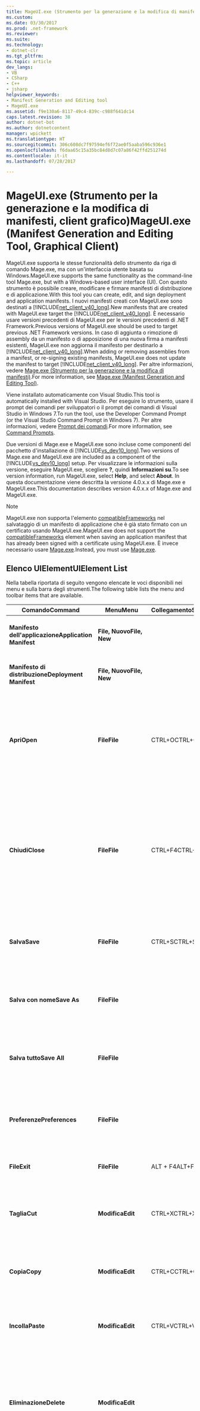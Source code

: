 ```yaml
---
title: MageUI.exe (Strumento per la generazione e la modifica di manifesti, client grafico)
ms.custom: 
ms.date: 03/30/2017
ms.prod: .net-framework
ms.reviewer: 
ms.suite: 
ms.technology:
- dotnet-clr
ms.tgt_pltfrm: 
ms.topic: article
dev_langs:
- VB
- CSharp
- C++
- jsharp
helpviewer_keywords:
- Manifest Generation and Editing tool
- MageUI.exe
ms.assetid: f9e130a6-8117-49c4-839c-c988f641dc14
caps.latest.revision: 38
author: dotnet-bot
ms.author: dotnetcontent
manager: wpickett
ms.translationtype: HT
ms.sourcegitcommit: 306c608dc7f97594ef6f72ae0f5aaba596c936e1
ms.openlocfilehash: f6daa65c15a35bc84d8d7c07a86f42ffd251274d
ms.contentlocale: it-it
ms.lasthandoff: 07/28/2017

---
```

# <a name="mageuiexe-manifest-generation-and-editing-tool-graphical-client"></a><span data-ttu-id="cafd1-102">MageUI.exe (Strumento per la generazione e la modifica di manifesti, client grafico)</span><span class="sxs-lookup"><span data-stu-id="cafd1-102">MageUI.exe (Manifest Generation and Editing Tool, Graphical Client)</span></span>
<span data-ttu-id="cafd1-103">MageUI.exe supporta le stesse funzionalità dello strumento da riga di comando Mage.exe, ma con un'interfaccia utente basata su Windows.</span><span class="sxs-lookup"><span data-stu-id="cafd1-103">MageUI.exe supports the same functionality as the command-line tool Mage.exe, but with a Windows-based user interface (UI).</span></span> <span data-ttu-id="cafd1-104">Con questo strumento è possibile creare, modificare e firmare manifesti di distribuzione e di applicazione.</span><span class="sxs-lookup"><span data-stu-id="cafd1-104">With this tool you can create, edit, and sign deployment and application manifests.</span></span> <span data-ttu-id="cafd1-105">I nuovi manifesti creati con MageUI.exe sono destinati a [!INCLUDE[net_client_v40_long](../../../includes/net-client-v40-long-md.md)].</span><span class="sxs-lookup"><span data-stu-id="cafd1-105">New manifests that are created with MageUI.exe target the [!INCLUDE[net_client_v40_long](../../../includes/net-client-v40-long-md.md)].</span></span> <span data-ttu-id="cafd1-106">È necessario usare versioni precedenti di MageUI.exe per le versioni precedenti di .NET Framework.</span><span class="sxs-lookup"><span data-stu-id="cafd1-106">Previous versions of MageUI.exe should be used to target previous .NET Framework versions.</span></span> <span data-ttu-id="cafd1-107">In caso di aggiunta o rimozione di assembly da un manifesto o di apposizione di una nuova firma a manifesti esistenti, MageUI.exe non aggiorna il manifesto per destinarlo a [!INCLUDE[net_client_v40_long](../../../includes/net-client-v40-long-md.md)].</span><span class="sxs-lookup"><span data-stu-id="cafd1-107">When adding or removing assemblies from a manifest, or re-signing existing manifests, MageUI.exe does not update the manifest to target [!INCLUDE[net_client_v40_long](../../../includes/net-client-v40-long-md.md)].</span></span> <span data-ttu-id="cafd1-108">Per altre informazioni, vedere [Mage.exe (Strumento per la generazione e la modifica di manifesti)](../../../docs/framework/tools/mage-exe-manifest-generation-and-editing-tool.md).</span><span class="sxs-lookup"><span data-stu-id="cafd1-108">For more information, see [Mage.exe (Manifest Generation and Editing Tool)](../../../docs/framework/tools/mage-exe-manifest-generation-and-editing-tool.md).</span></span>  
  
 <span data-ttu-id="cafd1-109">Viene installato automaticamente con Visual Studio.</span><span class="sxs-lookup"><span data-stu-id="cafd1-109">This tool is automatically installed with Visual Studio.</span></span> <span data-ttu-id="cafd1-110">Per eseguire lo strumento, usare il prompt dei comandi per sviluppatori o il prompt dei comandi di Visual Studio in Windows 7.</span><span class="sxs-lookup"><span data-stu-id="cafd1-110">To run the tool, use the Developer Command Prompt (or the Visual Studio Command Prompt in Windows 7).</span></span> <span data-ttu-id="cafd1-111">Per altre informazioni, vedere [Prompt dei comandi](../../../docs/framework/tools/developer-command-prompt-for-vs.md).</span><span class="sxs-lookup"><span data-stu-id="cafd1-111">For more information, see [Command Prompts](../../../docs/framework/tools/developer-command-prompt-for-vs.md).</span></span>  
  
 <span data-ttu-id="cafd1-112">Due versioni di Mage.exe e MageUI.exe sono incluse come componenti del pacchetto d'installazione di [!INCLUDE[vs_dev10_long](../../../includes/vs-dev10-long-md.md)].</span><span class="sxs-lookup"><span data-stu-id="cafd1-112">Two versions of Mage.exe and MageUI.exe are included as a component of the [!INCLUDE[vs_dev10_long](../../../includes/vs-dev10-long-md.md)] setup.</span></span> <span data-ttu-id="cafd1-113">Per visualizzare le informazioni sulla versione, eseguire MageUI.exe, scegliere **?**, quindi **Informazioni su**.</span><span class="sxs-lookup"><span data-stu-id="cafd1-113">To see version information, run MageUI.exe, select **Help**, and select **About**.</span></span> <span data-ttu-id="cafd1-114">In questa documentazione viene descritta la versione 4.0.x.x di Mage.exe e MageUI.exe.</span><span class="sxs-lookup"><span data-stu-id="cafd1-114">This documentation describes version 4.0.x.x of Mage.exe and MageUI.exe.</span></span>  
  
> [!NOTE]
>  <span data-ttu-id="cafd1-115">MageUI.exe non supporta l'elemento [compatibleFrameworks](/visualstudio/deployment/compatibleframeworks-element-clickonce-deployment) nel salvataggio di un manifesto di applicazione che è già stato firmato con un certificato usando MageUI.exe.</span><span class="sxs-lookup"><span data-stu-id="cafd1-115">MageUI.exe does not support the [compatibleFrameworks](/visualstudio/deployment/compatibleframeworks-element-clickonce-deployment) element when saving an application manifest that has already been signed with a certificate using MageUI.exe.</span></span> <span data-ttu-id="cafd1-116">È invece necessario usare [Mage.exe](../../../docs/framework/tools/mage-exe-manifest-generation-and-editing-tool.md).</span><span class="sxs-lookup"><span data-stu-id="cafd1-116">Instead, you must use [Mage.exe](../../../docs/framework/tools/mage-exe-manifest-generation-and-editing-tool.md).</span></span>  
  
## <a name="uielement-list"></a><span data-ttu-id="cafd1-117">Elenco UIElement</span><span class="sxs-lookup"><span data-stu-id="cafd1-117">UIElement List</span></span>  
 <span data-ttu-id="cafd1-118">Nella tabella riportata di seguito vengono elencate le voci disponibili nei menu e sulla barra degli strumenti.</span><span class="sxs-lookup"><span data-stu-id="cafd1-118">The following table lists the menu and toolbar items that are available.</span></span>  
  
|<span data-ttu-id="cafd1-119">Comando</span><span class="sxs-lookup"><span data-stu-id="cafd1-119">Command</span></span>|<span data-ttu-id="cafd1-120">Menu</span><span class="sxs-lookup"><span data-stu-id="cafd1-120">Menu</span></span>|<span data-ttu-id="cafd1-121">Collegamento</span><span class="sxs-lookup"><span data-stu-id="cafd1-121">Shortcut</span></span>|<span data-ttu-id="cafd1-122">Descrizione</span><span class="sxs-lookup"><span data-stu-id="cafd1-122">Description</span></span>|  
|-------------|----------|--------------|-----------------|  
|<span data-ttu-id="cafd1-123">**Manifesto dell'applicazione**</span><span class="sxs-lookup"><span data-stu-id="cafd1-123">**Application Manifest**</span></span>|<span data-ttu-id="cafd1-124">**File, Nuovo**</span><span class="sxs-lookup"><span data-stu-id="cafd1-124">**File, New**</span></span>||<span data-ttu-id="cafd1-125">Crea un nuovo manifesto di applicazione.</span><span class="sxs-lookup"><span data-stu-id="cafd1-125">Creates a new application manifest.</span></span>|  
|<span data-ttu-id="cafd1-126">**Manifesto di distribuzione**</span><span class="sxs-lookup"><span data-stu-id="cafd1-126">**Deployment Manifest**</span></span>|<span data-ttu-id="cafd1-127">**File, Nuovo**</span><span class="sxs-lookup"><span data-stu-id="cafd1-127">**File, New**</span></span>||<span data-ttu-id="cafd1-128">Crea un nuovo manifesto di distribuzione.</span><span class="sxs-lookup"><span data-stu-id="cafd1-128">Creates a new deployment manifest.</span></span>|  
|<span data-ttu-id="cafd1-129">**Apri**</span><span class="sxs-lookup"><span data-stu-id="cafd1-129">**Open**</span></span>|<span data-ttu-id="cafd1-130">**File**</span><span class="sxs-lookup"><span data-stu-id="cafd1-130">**File**</span></span>|<span data-ttu-id="cafd1-131">CTRL+O</span><span class="sxs-lookup"><span data-stu-id="cafd1-131">CTRL+O</span></span>|<span data-ttu-id="cafd1-132">Apre un manifesto di distribuzione, un manifesto di applicazione o una licenza di attendibilità esistente per consentirne la modifica.</span><span class="sxs-lookup"><span data-stu-id="cafd1-132">Opens an existing deployment manifest, application manifest, or trust license for editing.</span></span>|  
|<span data-ttu-id="cafd1-133">**Chiudi**</span><span class="sxs-lookup"><span data-stu-id="cafd1-133">**Close**</span></span>|<span data-ttu-id="cafd1-134">**File**</span><span class="sxs-lookup"><span data-stu-id="cafd1-134">**File**</span></span>|<span data-ttu-id="cafd1-135">CTRL+F4</span><span class="sxs-lookup"><span data-stu-id="cafd1-135">CTRL+F4</span></span>|<span data-ttu-id="cafd1-136">Chiude un file aperto.</span><span class="sxs-lookup"><span data-stu-id="cafd1-136">Closes an open file.</span></span><br /><br /> <span data-ttu-id="cafd1-137">Se si modifica un file prima di chiuderlo, verrà chiesto di firmarlo nuovamente con una chiave pubblica, una coppia di chiavi o un certificato archiviato.</span><span class="sxs-lookup"><span data-stu-id="cafd1-137">If you modify a file before closing it, MageUI.exe prompts you to re-sign the file with a public key, key pair, or stored certificate.</span></span>|  
|<span data-ttu-id="cafd1-138">**Salva**</span><span class="sxs-lookup"><span data-stu-id="cafd1-138">**Save**</span></span>|<span data-ttu-id="cafd1-139">**File**</span><span class="sxs-lookup"><span data-stu-id="cafd1-139">**File**</span></span>|<span data-ttu-id="cafd1-140">CTRL+S</span><span class="sxs-lookup"><span data-stu-id="cafd1-140">CTRL+S</span></span>|<span data-ttu-id="cafd1-141">Salva su disco il documento attualmente con lo stato attivo per l'input dell'utente.</span><span class="sxs-lookup"><span data-stu-id="cafd1-141">Saves to disk the document which currently has user input focus.</span></span>|  
|<span data-ttu-id="cafd1-142">**Salva con nome**</span><span class="sxs-lookup"><span data-stu-id="cafd1-142">**Save As**</span></span>|<span data-ttu-id="cafd1-143">**File**</span><span class="sxs-lookup"><span data-stu-id="cafd1-143">**File**</span></span>||<span data-ttu-id="cafd1-144">Salva un file su disco consentendo di specificare un nuovo nome e/o un nuovo percorso.</span><span class="sxs-lookup"><span data-stu-id="cafd1-144">Saves a file to disk, enabling you to supply a new file name and/or location.</span></span>|  
|<span data-ttu-id="cafd1-145">**Salva tutto**</span><span class="sxs-lookup"><span data-stu-id="cafd1-145">**Save All**</span></span>|<span data-ttu-id="cafd1-146">**File**</span><span class="sxs-lookup"><span data-stu-id="cafd1-146">**File**</span></span>||<span data-ttu-id="cafd1-147">Salva le modifiche apportate a tutti i file attualmente aperti in MageUI.exe.</span><span class="sxs-lookup"><span data-stu-id="cafd1-147">Saves the changes made to all files currently open within MageUI.exe.</span></span>|  
|<span data-ttu-id="cafd1-148">**Preferenze**</span><span class="sxs-lookup"><span data-stu-id="cafd1-148">**Preferences**</span></span>|<span data-ttu-id="cafd1-149">**File**</span><span class="sxs-lookup"><span data-stu-id="cafd1-149">**File**</span></span>||<span data-ttu-id="cafd1-150">Apre la finestra di dialogo **Preferenze**.</span><span class="sxs-lookup"><span data-stu-id="cafd1-150">Opens the **Preferences** dialog box.</span></span> <span data-ttu-id="cafd1-151">Per altre informazioni, vedere la sezione successiva.</span><span class="sxs-lookup"><span data-stu-id="cafd1-151">See the following section for more information.</span></span>|  
|<span data-ttu-id="cafd1-152">**File**</span><span class="sxs-lookup"><span data-stu-id="cafd1-152">**Exit**</span></span>|<span data-ttu-id="cafd1-153">**File**</span><span class="sxs-lookup"><span data-stu-id="cafd1-153">**File**</span></span>|<span data-ttu-id="cafd1-154">ALT + F4</span><span class="sxs-lookup"><span data-stu-id="cafd1-154">ALT+F4</span></span>|<span data-ttu-id="cafd1-155">Chiude MageUI.exe.</span><span class="sxs-lookup"><span data-stu-id="cafd1-155">Quits MageUI.exe.</span></span>|  
|<span data-ttu-id="cafd1-156">**Taglia**</span><span class="sxs-lookup"><span data-stu-id="cafd1-156">**Cut**</span></span>|<span data-ttu-id="cafd1-157">**Modifica**</span><span class="sxs-lookup"><span data-stu-id="cafd1-157">**Edit**</span></span>|<span data-ttu-id="cafd1-158">CTRL+X</span><span class="sxs-lookup"><span data-stu-id="cafd1-158">CTRL+X</span></span>|<span data-ttu-id="cafd1-159">Rimuove il testo attualmente selezionato dall'applicazione e lo sposta negli Appunti di sistema.</span><span class="sxs-lookup"><span data-stu-id="cafd1-159">Removes the currently selected text from the application and moves it to the system Clipboard.</span></span>|  
|<span data-ttu-id="cafd1-160">**Copia**</span><span class="sxs-lookup"><span data-stu-id="cafd1-160">**Copy**</span></span>|<span data-ttu-id="cafd1-161">**Modifica**</span><span class="sxs-lookup"><span data-stu-id="cafd1-161">**Edit**</span></span>|<span data-ttu-id="cafd1-162">CTRL+C</span><span class="sxs-lookup"><span data-stu-id="cafd1-162">CTRL+C</span></span>|<span data-ttu-id="cafd1-163">Copia negli Appunti di sistema il testo attualmente selezionato.</span><span class="sxs-lookup"><span data-stu-id="cafd1-163">Copies the currently selected text to the system Clipboard.</span></span>|  
|<span data-ttu-id="cafd1-164">**Incolla**</span><span class="sxs-lookup"><span data-stu-id="cafd1-164">**Paste**</span></span>|<span data-ttu-id="cafd1-165">**Modifica**</span><span class="sxs-lookup"><span data-stu-id="cafd1-165">**Edit**</span></span>|<span data-ttu-id="cafd1-166">CTRL+V</span><span class="sxs-lookup"><span data-stu-id="cafd1-166">CTRL+V</span></span>|<span data-ttu-id="cafd1-167">Incolla il testo dagli Appunti di sistema nell'elemento di testo attualmente attivo.</span><span class="sxs-lookup"><span data-stu-id="cafd1-167">Pastes text from the system Clipboard into the currently active text element.</span></span>|  
|<span data-ttu-id="cafd1-168">**Eliminazione**</span><span class="sxs-lookup"><span data-stu-id="cafd1-168">**Delete**</span></span>|<span data-ttu-id="cafd1-169">**Modifica**</span><span class="sxs-lookup"><span data-stu-id="cafd1-169">**Edit**</span></span>||<span data-ttu-id="cafd1-170">Elimina un elemento attualmente selezionato in un elenco, ad esempio una licenza di attendibilità nella scheda **Manifesto di distribuzione**.</span><span class="sxs-lookup"><span data-stu-id="cafd1-170">Deletes an element currently selected in a list, such as a trust license on the **Deployment Manifest** tab.</span></span>|  
|<span data-ttu-id="cafd1-171">**Chiudi tutto**</span><span class="sxs-lookup"><span data-stu-id="cafd1-171">**Close All**</span></span>|<span data-ttu-id="cafd1-172">**Finestra**</span><span class="sxs-lookup"><span data-stu-id="cafd1-172">**Window**</span></span>||<span data-ttu-id="cafd1-173">Chiude tutti i file attualmente aperti in MageUI.exe.</span><span class="sxs-lookup"><span data-stu-id="cafd1-173">Closes all files currently open in MageUI.exe.</span></span> <span data-ttu-id="cafd1-174">Se è necessario salvare uno o più file, verrà chiesto di effettuare il salvataggio.</span><span class="sxs-lookup"><span data-stu-id="cafd1-174">If one or more files need saving, MageUI.exe prompts you to save them.</span></span> <span data-ttu-id="cafd1-175">Verrà inoltre chiesto di selezionare una chiave di firma per ogni file non firmato o modificato.</span><span class="sxs-lookup"><span data-stu-id="cafd1-175">MageUI.exe also prompts you to select a signing key for each unsigned or changed file.</span></span>|  
|<span data-ttu-id="cafd1-176">**Informazioni su**</span><span class="sxs-lookup"><span data-stu-id="cafd1-176">**About**</span></span>|<span data-ttu-id="cafd1-177">**Guida**</span><span class="sxs-lookup"><span data-stu-id="cafd1-177">**Help**</span></span>||<span data-ttu-id="cafd1-178">Visualizza le informazioni sulla versione e sul copyright relative a MageUI.exe.</span><span class="sxs-lookup"><span data-stu-id="cafd1-178">Displays version and copyright information about MageUI.exe.</span></span>|  
  
## <a name="preferences-dialog-box"></a><span data-ttu-id="cafd1-179">Finestra di dialogo Preferenze</span><span class="sxs-lookup"><span data-stu-id="cafd1-179">Preferences Dialog Box</span></span>  
 <span data-ttu-id="cafd1-180">Nella finestra di dialogo **Preferenze** sono inclusi i seguenti elementi.</span><span class="sxs-lookup"><span data-stu-id="cafd1-180">The **Preferences** dialog box contains the following elements.</span></span>  
  
|<span data-ttu-id="cafd1-181">Elemento dell'interfaccia utente</span><span class="sxs-lookup"><span data-stu-id="cafd1-181">UI Element</span></span>|<span data-ttu-id="cafd1-182">Descrizione</span><span class="sxs-lookup"><span data-stu-id="cafd1-182">Description</span></span>|  
|----------------|-----------------|  
|<span data-ttu-id="cafd1-183">**Firma al salvataggio**</span><span class="sxs-lookup"><span data-stu-id="cafd1-183">**Sign on save**</span></span>|<span data-ttu-id="cafd1-184">Visualizza la richiesta di firma di un file ogni volta che si salvano le modifiche.</span><span class="sxs-lookup"><span data-stu-id="cafd1-184">Prompts you to sign a file whenever you save your modifications.</span></span>|  
|<span data-ttu-id="cafd1-185">**Usa certificato di firma predefinito**</span><span class="sxs-lookup"><span data-stu-id="cafd1-185">**Use default signing certificate**</span></span>|<span data-ttu-id="cafd1-186">Usa la chiave specificata nella casella di testo **File di certificato** per firmare tutti i file.</span><span class="sxs-lookup"><span data-stu-id="cafd1-186">Uses the key entered in the **Certificate file** text box to sign all files.</span></span> <span data-ttu-id="cafd1-187">In questo modo viene eliminata la richiesta di firma visualizzata quando si salva un file ed è selezionata l'opzione **Firma al salvataggio**.</span><span class="sxs-lookup"><span data-stu-id="cafd1-187">This eliminates the signing prompt that typically appears when you save a file and **Sign on Save** is selected.</span></span> <span data-ttu-id="cafd1-188">Usare il pulsante con i puntini di sospensione (**…**) accanto alla casella di testo **File di certificato** per selezionare un file di chiave.</span><span class="sxs-lookup"><span data-stu-id="cafd1-188">Use the ellipsis (**…**) button next to the **Certificate file** text box to select a key file.</span></span>|  
|<span data-ttu-id="cafd1-189">Algoritmo digest</span><span class="sxs-lookup"><span data-stu-id="cafd1-189">Digest algorithm</span></span>|<span data-ttu-id="cafd1-190">Specifica l'algoritmo con cui generare i digest di dipendenza.</span><span class="sxs-lookup"><span data-stu-id="cafd1-190">Specifies the algorithm to generate dependency digests with.</span></span> <span data-ttu-id="cafd1-191">Il valore deve essere "sha256RSA" o "sha1RSA".</span><span class="sxs-lookup"><span data-stu-id="cafd1-191">Value must be "sha256RSA" or "sha1RSA".</span></span> <span data-ttu-id="cafd1-192">Usa SHA1 come predefinito.</span><span class="sxs-lookup"><span data-stu-id="cafd1-192">Uses SHA1 as the default.</span></span> <span data-ttu-id="cafd1-193">Usato sia nei manifesti di applicazione che di distribuzione.</span><span class="sxs-lookup"><span data-stu-id="cafd1-193">Used both in application and deployment manifests.</span></span> <span data-ttu-id="cafd1-194">Se l'utente fornisce un certificato quando salva il manifesto, usa gli algoritmi nel certificato con cui generare i digest di dipendenza.</span><span class="sxs-lookup"><span data-stu-id="cafd1-194">If the user provides a certificate when saving the manifest, uses the algorithms in the certificate to generate dependency digests with.</span></span>|  
  
## <a name="signing-options-dialog-box"></a><span data-ttu-id="cafd1-195">Finestra di dialogo Opzioni di firma</span><span class="sxs-lookup"><span data-stu-id="cafd1-195">Signing Options Dialog Box</span></span>  
 <span data-ttu-id="cafd1-196">La finestra di dialogo **Opzioni di firma** viene visualizzata quando si salva per la prima o quando si modifica un manifesto o una licenza di attendibilità.</span><span class="sxs-lookup"><span data-stu-id="cafd1-196">The **Signing Options** dialog box appears when you save a manifest or trust license for the first time, or when you change a manifest or trust license.</span></span> <span data-ttu-id="cafd1-197">Viene visualizzata solo se l'opzione **Firma al salvataggio** nella finestra di dialogo **Preferenze** è selezionata.</span><span class="sxs-lookup"><span data-stu-id="cafd1-197">It only appears if the **Sign on Save** option in the **Preferences** dialog box is selected.</span></span> <span data-ttu-id="cafd1-198">È necessario essere connessi a Internet quando si firma un manifesto che specifica un valore nella casella di testo **TimeStamp URI**.</span><span class="sxs-lookup"><span data-stu-id="cafd1-198">You must be connected to the Internet when signing a manifest that specifies a value in the **TimeStamping URI** text box.</span></span>  
  
 <span data-ttu-id="cafd1-199">In questa finestra di dialogo sono inclusi i seguenti elementi:</span><span class="sxs-lookup"><span data-stu-id="cafd1-199">This dialog box contains the following elements.</span></span>  
  
|<span data-ttu-id="cafd1-200">Elemento dell'interfaccia utente</span><span class="sxs-lookup"><span data-stu-id="cafd1-200">UI Element</span></span>|<span data-ttu-id="cafd1-201">Descrizione</span><span class="sxs-lookup"><span data-stu-id="cafd1-201">Description</span></span>|  
|----------------|-----------------|  
|<span data-ttu-id="cafd1-202">**Firma con file di certificato**</span><span class="sxs-lookup"><span data-stu-id="cafd1-202">**Sign with certificate file**</span></span>|<span data-ttu-id="cafd1-203">Firma il manifesto con un certificato digitale archiviato nel file system.</span><span class="sxs-lookup"><span data-stu-id="cafd1-203">Signs the manifest with a digital certificate stored on the file system.</span></span>|  
|<span data-ttu-id="cafd1-204">**File**</span><span class="sxs-lookup"><span data-stu-id="cafd1-204">**File**</span></span>|<span data-ttu-id="cafd1-205">Fornisce un'area per digitare il percorso del file .pfx che rappresenta il certificato.</span><span class="sxs-lookup"><span data-stu-id="cafd1-205">Provides an area to type the path to the .pfx file representing the certificate.</span></span>|  
|<span data-ttu-id="cafd1-206">**...**</span><span class="sxs-lookup"><span data-stu-id="cafd1-206">**...**</span></span>|<span data-ttu-id="cafd1-207">Apre la finestra di dialogo **Scegli File** per la selezione di un file .pfx esistente.</span><span class="sxs-lookup"><span data-stu-id="cafd1-207">Opens a **Choose File** dialog box for selecting an existing .pfx file.</span></span>|  
|<span data-ttu-id="cafd1-208">**Nuovo**</span><span class="sxs-lookup"><span data-stu-id="cafd1-208">**New**</span></span>|<span data-ttu-id="cafd1-209">Genera un nuovo file .pfx non verificabile tramite un'Autorità di certificazione (CA).</span><span class="sxs-lookup"><span data-stu-id="cafd1-209">Generates a new .pfx that is not verifiable through a Certificate Authority (CA).</span></span> <span data-ttu-id="cafd1-210">Per altre informazioni sui tipi di certificati usati per firmare le distribuzioni di [!INCLUDE[ndptecclick](../../../includes/ndptecclick-md.md)], vedere [Panoramica della distribuzione di applicazioni attendibili](/visualstudio/deployment/trusted-application-deployment-overview).</span><span class="sxs-lookup"><span data-stu-id="cafd1-210">For more information about the types of certificates used for signing [!INCLUDE[ndptecclick](../../../includes/ndptecclick-md.md)] deployments, see [Trusted Application Deployment Overview](/visualstudio/deployment/trusted-application-deployment-overview).</span></span>|  
|<span data-ttu-id="cafd1-211">**Password**</span><span class="sxs-lookup"><span data-stu-id="cafd1-211">**Password**</span></span>|<span data-ttu-id="cafd1-212">Fornisce un'area per digitare la password usata per la firma con il certificato.</span><span class="sxs-lookup"><span data-stu-id="cafd1-212">Provides an area to type the password used for signing with this certificate.</span></span> <span data-ttu-id="cafd1-213">Se la password non è applicabile, il campo può essere lasciato vuoto.</span><span class="sxs-lookup"><span data-stu-id="cafd1-213">If not applicable, can be left blank.</span></span>|  
|<span data-ttu-id="cafd1-214">**Firma con certificato archiviato**</span><span class="sxs-lookup"><span data-stu-id="cafd1-214">**Sign with stored certificate**</span></span>|<span data-ttu-id="cafd1-215">Visualizza un elenco selezionabile di certificati digitali presenti nell'archivio certificati del computer.</span><span class="sxs-lookup"><span data-stu-id="cafd1-215">Displays a selectable list of digital certificates stored in your computer's certificate store.</span></span>|  
|<span data-ttu-id="cafd1-216">**TimeStamp URI**</span><span class="sxs-lookup"><span data-stu-id="cafd1-216">**TimeStamping URI**</span></span>|<span data-ttu-id="cafd1-217">Visualizza l'URI (Uniform Resource Locator) di un servizio di aggiunta di timestamp digitale.</span><span class="sxs-lookup"><span data-stu-id="cafd1-217">Displays the Uniform Resource Locator (URI) of a digital timestamping service.</span></span> <span data-ttu-id="cafd1-218">L'aggiunta di timestamp nei manifesti evita la necessità di firmarli nuovamente in caso di scadenza del certificato digitale prima della distribuzione della versione successiva dell'applicazione.</span><span class="sxs-lookup"><span data-stu-id="cafd1-218">Timestamping the manifests prevents you from having to re-sign the manifests if your digital certificate expires before you deploy the next version of your application.</span></span> <span data-ttu-id="cafd1-219">Per altre informazioni, vedere [Membri del programma Root Certificate di Windows](http://go.microsoft.com/fwlink/?LinkId=159000) e [ClickOnce e Authenticode](/visualstudio/deployment/clickonce-and-authenticode).</span><span class="sxs-lookup"><span data-stu-id="cafd1-219">For more information, see [Windows root certificate program members](http://go.microsoft.com/fwlink/?LinkId=159000) and [ClickOnce and Authenticode](/visualstudio/deployment/clickonce-and-authenticode).</span></span>|  
|<span data-ttu-id="cafd1-220">**Non firmare**</span><span class="sxs-lookup"><span data-stu-id="cafd1-220">**Don't Sign**</span></span>|<span data-ttu-id="cafd1-221">Consente di salvare il manifesto senza aggiungere una firma da un certificato digitale.</span><span class="sxs-lookup"><span data-stu-id="cafd1-221">Allows you to save the manifest without adding a signature from a digital certificate.</span></span>|  
  
## <a name="tab-and-panel-descriptions"></a><span data-ttu-id="cafd1-222">Descrizioni di schede e pannelli</span><span class="sxs-lookup"><span data-stu-id="cafd1-222">Tab and Panel Descriptions</span></span>  
 <span data-ttu-id="cafd1-223">Un documento che viene aperto con MageUI.exe viene visualizzato all'interno della propria scheda.</span><span class="sxs-lookup"><span data-stu-id="cafd1-223">When you open a document with MageUI.exe, it appears within its own tab page.</span></span> <span data-ttu-id="cafd1-224">In ciascuna scheda è incluso un set di pannelli di proprietà</span><span class="sxs-lookup"><span data-stu-id="cafd1-224">Each tab contains a set of property panels.</span></span> <span data-ttu-id="cafd1-225">in cui sono riportati i dati del documento, raggruppati in subset.</span><span class="sxs-lookup"><span data-stu-id="cafd1-225">The panels contain grouped subsets of the document's data.</span></span>  
  
### <a name="application-manifest-tab"></a><span data-ttu-id="cafd1-226">Scheda Manifesto dell'applicazione</span><span class="sxs-lookup"><span data-stu-id="cafd1-226">Application Manifest Tab</span></span>  
 <span data-ttu-id="cafd1-227">La scheda **Manifesto dell'applicazione** visualizza i contenuti di un manifesto dell'applicazione.</span><span class="sxs-lookup"><span data-stu-id="cafd1-227">The **Application Manifest** tab displays the contents of an application manifest.</span></span> <span data-ttu-id="cafd1-228">Il manifesto dell'applicazione descrive tutti i file inclusi nella distribuzione e le autorizzazioni necessarie per eseguire l'applicazione nel client.</span><span class="sxs-lookup"><span data-stu-id="cafd1-228">The application manifest describes all files included with the deployment, and the permissions required for the application to run on the client.</span></span>  
  
 <span data-ttu-id="cafd1-229">La scheda **Manifesto dell'applicazione** contiene le seguenti schede.</span><span class="sxs-lookup"><span data-stu-id="cafd1-229">The **Application Manifest** tab contains the following tabs.</span></span>  
  
|<span data-ttu-id="cafd1-230">Elemento dell'interfaccia utente</span><span class="sxs-lookup"><span data-stu-id="cafd1-230">UI Element</span></span>|<span data-ttu-id="cafd1-231">Descrizione</span><span class="sxs-lookup"><span data-stu-id="cafd1-231">Description</span></span>|  
|----------------|-----------------|  
|<span data-ttu-id="cafd1-232">**Nome**</span><span class="sxs-lookup"><span data-stu-id="cafd1-232">**Name**</span></span>|<span data-ttu-id="cafd1-233">Specifica le informazioni di identificazione relative a questa distribuzione.</span><span class="sxs-lookup"><span data-stu-id="cafd1-233">Specifies identifying information about this deployment.</span></span>|  
|<span data-ttu-id="cafd1-234">**Descrizione**</span><span class="sxs-lookup"><span data-stu-id="cafd1-234">**Description**</span></span>|<span data-ttu-id="cafd1-235">Specifica le informazioni relative a editore, prodotto e supporto.</span><span class="sxs-lookup"><span data-stu-id="cafd1-235">Specifies publisher, product, and support information.</span></span>|  
|<span data-ttu-id="cafd1-236">**Opzioni dell'applicazione**</span><span class="sxs-lookup"><span data-stu-id="cafd1-236">**Application Options**</span></span>|<span data-ttu-id="cafd1-237">Specifica se è un'applicazione browser e se il manifesto è l'origine delle informazioni di attendibilità.</span><span class="sxs-lookup"><span data-stu-id="cafd1-237">Specifies whether this is a browser application, and whether this manifest is the source of trust information.</span></span>|  
|<span data-ttu-id="cafd1-238">**File**</span><span class="sxs-lookup"><span data-stu-id="cafd1-238">**Files**</span></span>|<span data-ttu-id="cafd1-239">Specifica tutti i file che costituiscono la distribuzione.</span><span class="sxs-lookup"><span data-stu-id="cafd1-239">Specifies all of the files that constitute this deployment.</span></span>|  
|<span data-ttu-id="cafd1-240">**Autorizzazioni necessarie**</span><span class="sxs-lookup"><span data-stu-id="cafd1-240">**Permissions Required**</span></span>|<span data-ttu-id="cafd1-241">Specifica il set di autorizzazioni minimo richiesto per eseguire l'applicazione in un client.</span><span class="sxs-lookup"><span data-stu-id="cafd1-241">Specifies the minimum permission set required by the application to run on a client.</span></span>|  
  
### <a name="name-tab"></a><span data-ttu-id="cafd1-242">Scheda Nome</span><span class="sxs-lookup"><span data-stu-id="cafd1-242">Name Tab</span></span>  
 <span data-ttu-id="cafd1-243">La scheda **Nome** viene visualizzata quando si crea o si apre un manifesto dell'applicazione per la prima volta.</span><span class="sxs-lookup"><span data-stu-id="cafd1-243">The **Name** tab is displayed when you first create or open an application manifest.</span></span> <span data-ttu-id="cafd1-244">Identifica in modo univoco la distribuzione e facoltativamente specifica una piattaforma di destinazione valida.</span><span class="sxs-lookup"><span data-stu-id="cafd1-244">It uniquely identifies the deployment, and optionally specifies a valid target platform.</span></span>  
  
|<span data-ttu-id="cafd1-245">Elemento dell'interfaccia utente</span><span class="sxs-lookup"><span data-stu-id="cafd1-245">UI Element</span></span>|<span data-ttu-id="cafd1-246">Descrizione</span><span class="sxs-lookup"><span data-stu-id="cafd1-246">Description</span></span>|  
|----------------|-----------------|  
|<span data-ttu-id="cafd1-247">**Nome**</span><span class="sxs-lookup"><span data-stu-id="cafd1-247">**Name**</span></span>|<span data-ttu-id="cafd1-248">Obbligatorio.</span><span class="sxs-lookup"><span data-stu-id="cafd1-248">Required.</span></span> <span data-ttu-id="cafd1-249">Il nome del manifesto dell'applicazione.</span><span class="sxs-lookup"><span data-stu-id="cafd1-249">The name of the application manifest.</span></span> <span data-ttu-id="cafd1-250">In genere coincide con il nome del file.</span><span class="sxs-lookup"><span data-stu-id="cafd1-250">Usually the same as the file name.</span></span>|  
|<span data-ttu-id="cafd1-251">**Version**</span><span class="sxs-lookup"><span data-stu-id="cafd1-251">**Version**</span></span>|<span data-ttu-id="cafd1-252">Obbligatorio.</span><span class="sxs-lookup"><span data-stu-id="cafd1-252">Required.</span></span> <span data-ttu-id="cafd1-253">Il numero di versione della distribuzione nel formato *N.N.N.N*.</span><span class="sxs-lookup"><span data-stu-id="cafd1-253">The version number of the deployment in the form *N.N.N.N*.</span></span> <span data-ttu-id="cafd1-254">È necessario solo il primo numero della build principale.</span><span class="sxs-lookup"><span data-stu-id="cafd1-254">Only the first major build number is required.</span></span> <span data-ttu-id="cafd1-255">Ad esempio, per la versione 1.0 di un'applicazione, i valori validi sono `1`, `1.0`, `1.0.0` e `1.0.0.0`.</span><span class="sxs-lookup"><span data-stu-id="cafd1-255">For example, for version 1.0 of an application, valid values would include `1`, `1.0`, `1.0.0`, and `1.0.0.0`.</span></span>|  
|<span data-ttu-id="cafd1-256">**Processore**</span><span class="sxs-lookup"><span data-stu-id="cafd1-256">**Processor**</span></span>|<span data-ttu-id="cafd1-257">Facoltativo.</span><span class="sxs-lookup"><span data-stu-id="cafd1-257">Optional.</span></span> <span data-ttu-id="cafd1-258">L'architettura del computer in cui è possibile eseguire la distribuzione.</span><span class="sxs-lookup"><span data-stu-id="cafd1-258">The machine architecture on which this deployment can run.</span></span> <span data-ttu-id="cafd1-259">Il valore predefinito è `msil`, ossia Microsoft Intermediate Language, che rappresenta il formato predefinito di tutti gli assembly gestiti.</span><span class="sxs-lookup"><span data-stu-id="cafd1-259">The default is `msil`, or Microsoft Intermediate Language, which is the default format of all managed assemblies.</span></span> <span data-ttu-id="cafd1-260">Modificare questo campo se gli assembly nell'applicazione sono stati precompilati per un'architettura specifica.</span><span class="sxs-lookup"><span data-stu-id="cafd1-260">Change this field if you have pre-compiled the assemblies in your application for a specific architecture.</span></span> <span data-ttu-id="cafd1-261">Per altre informazioni sulla precompilazione, vedere [Ngen.exe (Native Image Generator)](../../../docs/framework/tools/ngen-exe-native-image-generator.md).</span><span class="sxs-lookup"><span data-stu-id="cafd1-261">For more information about pre-compilation, see [Ngen.exe (Native Image Generator)](../../../docs/framework/tools/ngen-exe-native-image-generator.md).</span></span>|  
|<span data-ttu-id="cafd1-262">**Impostazioni cultura**</span><span class="sxs-lookup"><span data-stu-id="cafd1-262">**Culture**</span></span>|<span data-ttu-id="cafd1-263">Parametro facoltativo.</span><span class="sxs-lookup"><span data-stu-id="cafd1-263">Optional.</span></span> <span data-ttu-id="cafd1-264">Il codice ISO di paese e area in due parti in cui viene eseguita l'applicazione.</span><span class="sxs-lookup"><span data-stu-id="cafd1-264">The two-part ISO country and region code in which this application runs.</span></span> <span data-ttu-id="cafd1-265">Il valore predefinito è `neutral`.</span><span class="sxs-lookup"><span data-stu-id="cafd1-265">The default is `neutral`.</span></span>|  
|<span data-ttu-id="cafd1-266">**Token di chiave pubblica**</span><span class="sxs-lookup"><span data-stu-id="cafd1-266">**Public key token**</span></span>|<span data-ttu-id="cafd1-267">Parametro facoltativo.</span><span class="sxs-lookup"><span data-stu-id="cafd1-267">Optional.</span></span> <span data-ttu-id="cafd1-268">La chiave pubblica con cui è stato firmato il manifesto dell'applicazione.</span><span class="sxs-lookup"><span data-stu-id="cafd1-268">The public key with which this application manifest has been signed.</span></span> <span data-ttu-id="cafd1-269">Se si tratta di un manifesto nuovo o non firmato, questo campo verrà visualizzato come `Unsigned`.</span><span class="sxs-lookup"><span data-stu-id="cafd1-269">If this is a new or unsigned manifest, this field will appear as `Unsigned`.</span></span>|  
  
### <a name="description-tab"></a><span data-ttu-id="cafd1-270">Scheda Descrizione</span><span class="sxs-lookup"><span data-stu-id="cafd1-270">Description Tab</span></span>  
 <span data-ttu-id="cafd1-271">Queste informazioni sono generalmente disponibili all'interno del manifesto della distribuzione.</span><span class="sxs-lookup"><span data-stu-id="cafd1-271">This information is usually provided within the deployment manifest.</span></span> <span data-ttu-id="cafd1-272">Questi campi possono essere modificati solo se la casella di controllo **Usa manifesto applicazione per informazioni sull'attendibilità** è selezionata nella scheda **Opzioni applicazione**.</span><span class="sxs-lookup"><span data-stu-id="cafd1-272">These fields can only be modified if the **Use Application Manifest Trust Information** check box is selected on the **Application Options** tab.</span></span>  
  
|<span data-ttu-id="cafd1-273">Elemento dell'interfaccia utente</span><span class="sxs-lookup"><span data-stu-id="cafd1-273">UI Element</span></span>|<span data-ttu-id="cafd1-274">Descrizione</span><span class="sxs-lookup"><span data-stu-id="cafd1-274">Description</span></span>|  
|----------------|-----------------|  
|<span data-ttu-id="cafd1-275">**Server di pubblicazione**</span><span class="sxs-lookup"><span data-stu-id="cafd1-275">**Publisher**</span></span>|<span data-ttu-id="cafd1-276">Il nome della persona o dell'organizzazione responsabile dell'applicazione.</span><span class="sxs-lookup"><span data-stu-id="cafd1-276">The name of the person or organization responsible for the application.</span></span> <span data-ttu-id="cafd1-277">Questo valore viene usato come nome della cartella del menu Start.</span><span class="sxs-lookup"><span data-stu-id="cafd1-277">This value is used as the Start menu folder name.</span></span>|  
|<span data-ttu-id="cafd1-278">**Prodotto**</span><span class="sxs-lookup"><span data-stu-id="cafd1-278">**Product**</span></span>|<span data-ttu-id="cafd1-279">Il nome del prodotto completo.</span><span class="sxs-lookup"><span data-stu-id="cafd1-279">The full product name.</span></span> <span data-ttu-id="cafd1-280">Se si seleziona **Installazione locale** per l'elemento **Tipo di applicazione** nella scheda **Opzioni di distribuzione** del manifesto della distribuzione, questo nome sarà quello visualizzato nel collegamento del menu **Start** e in **Installazione applicazioni** per questa applicazione.</span><span class="sxs-lookup"><span data-stu-id="cafd1-280">If you selected **Install Locally** for the **Application Type** element on the **Deployment Options** tab of the deployment manifest, this name will be what appears in the **Start** menu link and in **Add or Remove Programs** for this application.</span></span>|  
|<span data-ttu-id="cafd1-281">**Percorso del supporto**</span><span class="sxs-lookup"><span data-stu-id="cafd1-281">**Support Location**</span></span>|<span data-ttu-id="cafd1-282">L'URL tramite cui i clienti possono ottenere assistenza e supporto per l'applicazione.</span><span class="sxs-lookup"><span data-stu-id="cafd1-282">The URL from which customers can obtain help and support for the application.</span></span>|  
  
### <a name="application-options-tab"></a><span data-ttu-id="cafd1-283">Scheda Opzioni applicazione</span><span class="sxs-lookup"><span data-stu-id="cafd1-283">Application Options Tab</span></span>  
  
|<span data-ttu-id="cafd1-284">Elemento dell'interfaccia utente</span><span class="sxs-lookup"><span data-stu-id="cafd1-284">UI Element</span></span>|<span data-ttu-id="cafd1-285">Descrizione</span><span class="sxs-lookup"><span data-stu-id="cafd1-285">Description</span></span>|  
|----------------|-----------------|  
|<span data-ttu-id="cafd1-286">**Applicazione browser di Windows Presentation Foundation**</span><span class="sxs-lookup"><span data-stu-id="cafd1-286">**Windows Presentation Foundation Browser Application**</span></span>|<span data-ttu-id="cafd1-287">Specifica se si tratta di un'applicazione WPF eseguita nel browser come applicazione browser XAML (XBAP).</span><span class="sxs-lookup"><span data-stu-id="cafd1-287">Specifies whether this is a WPF application that runs in the browser as a XAML browser application (XBAP).</span></span>|  
|<span data-ttu-id="cafd1-288">**Usa manifesto applicazione per informazioni sull'attendibilità**</span><span class="sxs-lookup"><span data-stu-id="cafd1-288">**Use Application Manifest Trust Information**</span></span>|<span data-ttu-id="cafd1-289">Specifica se il manifesto contiene informazioni sull'attendibilità.</span><span class="sxs-lookup"><span data-stu-id="cafd1-289">Specifies whether this manifest contains trust information.</span></span>|  
  
### <a name="files-tab"></a><span data-ttu-id="cafd1-290">Scheda File</span><span class="sxs-lookup"><span data-stu-id="cafd1-290">Files Tab</span></span>  
  
|<span data-ttu-id="cafd1-291">Elemento dell'interfaccia utente</span><span class="sxs-lookup"><span data-stu-id="cafd1-291">UI Element</span></span>|<span data-ttu-id="cafd1-292">Descrizione</span><span class="sxs-lookup"><span data-stu-id="cafd1-292">Description</span></span>|  
|----------------|-----------------|  
|<span data-ttu-id="cafd1-293">**Directory dell'applicazione**</span><span class="sxs-lookup"><span data-stu-id="cafd1-293">**Application directory**</span></span>|<span data-ttu-id="cafd1-294">La directory in cui si trovano i file dell'applicazione.</span><span class="sxs-lookup"><span data-stu-id="cafd1-294">The directory in which the application's files reside.</span></span> <span data-ttu-id="cafd1-295">Usare il pulsante con i puntini di sospensione (**…**) per selezionare la directory.</span><span class="sxs-lookup"><span data-stu-id="cafd1-295">Use the ellipses (**…**) button to select the directory.</span></span>|  
|<span data-ttu-id="cafd1-296">**Popola**</span><span class="sxs-lookup"><span data-stu-id="cafd1-296">**Populate**</span></span>|<span data-ttu-id="cafd1-297">Aggiunge tutti i file nella directory dell'applicazione e le sottodirectory nel manifesto dell'applicazione.</span><span class="sxs-lookup"><span data-stu-id="cafd1-297">Adds all of the files in the application directory and subdirectories to the application manifest.</span></span> <span data-ttu-id="cafd1-298">Se MageUI.exe rileva un unico file eseguibile nella directory, questo viene contrassegnato automaticamente come Punto di ingresso, ovvero il file eseguito per primo quando viene avviata l'applicazione ClickOnce nel client.</span><span class="sxs-lookup"><span data-stu-id="cafd1-298">If MageUI.exe finds a single executable file in the directory, it automatically marks this as the Entry Point, which is the file first executed when the ClickOnce application is launched on the client.</span></span>|  
|<span data-ttu-id="cafd1-299">**File dell'applicazione**</span><span class="sxs-lookup"><span data-stu-id="cafd1-299">**Application Files**</span></span>|<span data-ttu-id="cafd1-300">Elenca tutti i file nell'applicazione.</span><span class="sxs-lookup"><span data-stu-id="cafd1-300">Lists all of the files in the application.</span></span> <span data-ttu-id="cafd1-301">Ogni file ha tre attributi modificabili, descritti di seguito.</span><span class="sxs-lookup"><span data-stu-id="cafd1-301">Each file has three editable attributes, discussed below.</span></span>|  
|<span data-ttu-id="cafd1-302">**Tipo di file**</span><span class="sxs-lookup"><span data-stu-id="cafd1-302">**File Type**</span></span>|<span data-ttu-id="cafd1-303">Il tipo di file può avere uno dei quattro valori seguenti:</span><span class="sxs-lookup"><span data-stu-id="cafd1-303">File Type can be one of four values:</span></span><br /><br /> <span data-ttu-id="cafd1-304">-   Nessuno.</span><span class="sxs-lookup"><span data-stu-id="cafd1-304">-   None.</span></span><br /><span data-ttu-id="cafd1-305">-   Punto di ingresso.</span><span class="sxs-lookup"><span data-stu-id="cafd1-305">-   Entry Point.</span></span> <span data-ttu-id="cafd1-306">Il file eseguibile principale dell'applicazione.</span><span class="sxs-lookup"><span data-stu-id="cafd1-306">The application's primary executable.</span></span> <span data-ttu-id="cafd1-307">Un solo file eseguibile può essere contrassegnato come punto di ingresso.</span><span class="sxs-lookup"><span data-stu-id="cafd1-307">Only one executable file can be marked as the entry point.</span></span><br /><span data-ttu-id="cafd1-308">-   File di dati.</span><span class="sxs-lookup"><span data-stu-id="cafd1-308">-   Data File.</span></span> <span data-ttu-id="cafd1-309">Un file, ad esempio un file XML, che fornisce i dati all'applicazione.</span><span class="sxs-lookup"><span data-stu-id="cafd1-309">A file, such as an XML file, that supplies data to the application.</span></span><br /><span data-ttu-id="cafd1-310">-   File icona.</span><span class="sxs-lookup"><span data-stu-id="cafd1-310">-   Icon File.</span></span> <span data-ttu-id="cafd1-311">L'icona di un'applicazione, come viene visualizzata nel desktop o nell'angolo di una finestra di un'applicazione.</span><span class="sxs-lookup"><span data-stu-id="cafd1-311">An application icon, such as appears on the desktop or in the corner of an application's window.</span></span>|  
|<span data-ttu-id="cafd1-312">**Optional**</span><span class="sxs-lookup"><span data-stu-id="cafd1-312">**Optional**</span></span>|<span data-ttu-id="cafd1-313">I file contrassegnati come facoltativi non vengono scaricati durante l'aggiornamento o l'installazione iniziale, ma possono essere scaricati in fase di esecuzione usando l'API su richiesta System.Deployment.</span><span class="sxs-lookup"><span data-stu-id="cafd1-313">Files marked optional are not downloaded on initial install or update, but may be downloaded at run time using the System.Deployment On-Demand API.</span></span> <span data-ttu-id="cafd1-314">Per altre informazioni, vedere [Procedura dettagliata: Download di assembly su richiesta con l'API della distribuzione ClickOnce tramite la finestra di progettazione](/visualstudio/deployment/walkthrough-downloading-assemblies-on-demand-with-the-clickonce-deployment-api-using-the-designer).</span><span class="sxs-lookup"><span data-stu-id="cafd1-314">For more information, see [Walkthrough: Downloading Assemblies on Demand with the ClickOnce Deployment API Using the Designer](/visualstudio/deployment/walkthrough-downloading-assemblies-on-demand-with-the-clickonce-deployment-api-using-the-designer).</span></span>|  
|<span data-ttu-id="cafd1-315">**Gruppo**</span><span class="sxs-lookup"><span data-stu-id="cafd1-315">**Group**</span></span>|<span data-ttu-id="cafd1-316">Etichetta per un set di file facoltativi.</span><span class="sxs-lookup"><span data-stu-id="cafd1-316">A label for a set of optional files.</span></span> <span data-ttu-id="cafd1-317">È possibile applicare un'etichetta Gruppo a un set di file e usare l'API su richiesta per scaricare un gruppo di file con una singola chiamata API.</span><span class="sxs-lookup"><span data-stu-id="cafd1-317">You can apply a Group label to a set of files, and use the On-Demand API to download a batch of files with a single API call.</span></span>|  
  
### <a name="permissions-required-tab"></a><span data-ttu-id="cafd1-318">Scheda Autorizzazioni necessarie</span><span class="sxs-lookup"><span data-stu-id="cafd1-318">Permissions Required Tab</span></span>  
 <span data-ttu-id="cafd1-319">Usare la scheda **Autorizzazioni necessarie** per concedere all'applicazione un accesso più esteso al computer locale rispetto a quello concesso per impostazione predefinita.</span><span class="sxs-lookup"><span data-stu-id="cafd1-319">Use the **Permissions Required** tab if you need to grant your application more access to the local computer than is granted by default.</span></span> <span data-ttu-id="cafd1-320">Per altre informazioni, vedere [Protezione di applicazioni ClickOnce](/visualstudio/deployment/securing-clickonce-applications).</span><span class="sxs-lookup"><span data-stu-id="cafd1-320">For more information, see [Securing ClickOnce Applications](/visualstudio/deployment/securing-clickonce-applications).</span></span>  
  
|<span data-ttu-id="cafd1-321">Elemento dell'interfaccia utente</span><span class="sxs-lookup"><span data-stu-id="cafd1-321">UI Element</span></span>|<span data-ttu-id="cafd1-322">Descrizione</span><span class="sxs-lookup"><span data-stu-id="cafd1-322">Description</span></span>|  
|----------------|-----------------|  
|<span data-ttu-id="cafd1-323">**Tipo di set di autorizzazioni**</span><span class="sxs-lookup"><span data-stu-id="cafd1-323">**Permission set type**</span></span>|<span data-ttu-id="cafd1-324">Il set di autorizzazioni minimo richiesto per eseguire l'applicazione nel client.</span><span class="sxs-lookup"><span data-stu-id="cafd1-324">The minimum permission set required by this application to run on the client.</span></span> <span data-ttu-id="cafd1-325">Per una descrizione di questi set di autorizzazioni e delle autorizzazioni obbligatorie o facoltative, vedere [NIB: Set di autorizzazioni denominati](http://msdn.microsoft.com/en-us/08250d67-c99d-4ab0-8d2b-b0e12019f6e3).</span><span class="sxs-lookup"><span data-stu-id="cafd1-325">For a description of these permission sets and which permissions they do or do not demand, see [NIB: Named Permission Sets](http://msdn.microsoft.com/en-us/08250d67-c99d-4ab0-8d2b-b0e12019f6e3).</span></span>|  
|<span data-ttu-id="cafd1-326">**Dettagli**</span><span class="sxs-lookup"><span data-stu-id="cafd1-326">**Details**</span></span>|<span data-ttu-id="cafd1-327">Il file XML creato per il manifesto dell'applicazione al fine di rappresentare il set di autorizzazioni.</span><span class="sxs-lookup"><span data-stu-id="cafd1-327">The XML created for the application manifest to represent the permission set.</span></span> <span data-ttu-id="cafd1-328">Se non si è esperti del formato XML del manifesto dell'applicazione, è consigliabile non modificare manualmente il file XML.</span><span class="sxs-lookup"><span data-stu-id="cafd1-328">Unless you have a good understanding of the application manifest XML format, you should not edit this XML manually.</span></span> <span data-ttu-id="cafd1-329">Per altre informazioni, vedere [Manifesto dell'applicazione ClickOnce](/visualstudio/deployment/clickonce-application-manifest).</span><span class="sxs-lookup"><span data-stu-id="cafd1-329">For more information, see [ClickOnce Application Manifest](/visualstudio/deployment/clickonce-application-manifest).</span></span>|  
  
### <a name="deployment-manifest-tab"></a><span data-ttu-id="cafd1-330">Scheda Manifesto della distribuzione</span><span class="sxs-lookup"><span data-stu-id="cafd1-330">Deployment Manifest Tab</span></span>  
 <span data-ttu-id="cafd1-331">La scheda **Manifesto della distribuzione** contiene le schede seguenti.</span><span class="sxs-lookup"><span data-stu-id="cafd1-331">The **Deployment Manifest** tab contains the following tabs.</span></span>  
  
|<span data-ttu-id="cafd1-332">Elemento dell'interfaccia utente</span><span class="sxs-lookup"><span data-stu-id="cafd1-332">UI Element</span></span>|<span data-ttu-id="cafd1-333">Descrizione</span><span class="sxs-lookup"><span data-stu-id="cafd1-333">Description</span></span>|  
|----------------|-----------------|  
|<span data-ttu-id="cafd1-334">**Nome**</span><span class="sxs-lookup"><span data-stu-id="cafd1-334">**Name**</span></span>|<span data-ttu-id="cafd1-335">Specifica le informazioni di identificazione relative a questa distribuzione.</span><span class="sxs-lookup"><span data-stu-id="cafd1-335">Specifies identifying information about this deployment.</span></span>|  
|<span data-ttu-id="cafd1-336">**Descrizione**</span><span class="sxs-lookup"><span data-stu-id="cafd1-336">**Description**</span></span>|<span data-ttu-id="cafd1-337">Specifica le informazioni relative a editore, prodotto e supporto.</span><span class="sxs-lookup"><span data-stu-id="cafd1-337">Specifies publisher, product, and support information.</span></span>|  
|<span data-ttu-id="cafd1-338">**Opzioni di distribuzione**</span><span class="sxs-lookup"><span data-stu-id="cafd1-338">**Deployment Options**</span></span>|<span data-ttu-id="cafd1-339">Specifica informazioni aggiuntive sulla distribuzione, ad esempio il tipo di applicazione e il percorso iniziale.</span><span class="sxs-lookup"><span data-stu-id="cafd1-339">Specifies additional information about the deployment, such as the application type and the start location.</span></span>|  
|<span data-ttu-id="cafd1-340">**Opzioni aggiornamento**</span><span class="sxs-lookup"><span data-stu-id="cafd1-340">**Update Options**</span></span>|<span data-ttu-id="cafd1-341">Specifica la frequenza con cui [!INCLUDE[ndptecclick](../../../includes/ndptecclick-md.md)] controlla la disponibilità degli aggiornamenti dell'applicazione.</span><span class="sxs-lookup"><span data-stu-id="cafd1-341">Specifies how often [!INCLUDE[ndptecclick](../../../includes/ndptecclick-md.md)] should check for application updates.</span></span>|  
|<span data-ttu-id="cafd1-342">**Riferimento all'applicazione**</span><span class="sxs-lookup"><span data-stu-id="cafd1-342">**Application Reference**</span></span>|<span data-ttu-id="cafd1-343">Specifica il manifesto dell'applicazione per la distribuzione.</span><span class="sxs-lookup"><span data-stu-id="cafd1-343">Specifies the application manifest for this deployment.</span></span>|  
  
### <a name="name-tab"></a><span data-ttu-id="cafd1-344">Scheda Nome</span><span class="sxs-lookup"><span data-stu-id="cafd1-344">Name Tab</span></span>  
 <span data-ttu-id="cafd1-345">La scheda **Nome** viene visualizzata quando si crea o si apre un manifesto della distribuzione per la prima volta.</span><span class="sxs-lookup"><span data-stu-id="cafd1-345">The **Name** tab is displayed when you first create or open a deployment manifest.</span></span> <span data-ttu-id="cafd1-346">Identifica in modo univoco la distribuzione e facoltativamente specifica una piattaforma di destinazione valida.</span><span class="sxs-lookup"><span data-stu-id="cafd1-346">It uniquely identifies the deployment, and optionally specifies a valid target platform.</span></span>  
  
|<span data-ttu-id="cafd1-347">Elemento dell'interfaccia utente</span><span class="sxs-lookup"><span data-stu-id="cafd1-347">UI Element</span></span>|<span data-ttu-id="cafd1-348">Descrizione</span><span class="sxs-lookup"><span data-stu-id="cafd1-348">Description</span></span>|  
|----------------|-----------------|  
|<span data-ttu-id="cafd1-349">**Nome**</span><span class="sxs-lookup"><span data-stu-id="cafd1-349">**Name**</span></span>|<span data-ttu-id="cafd1-350">Obbligatorio.</span><span class="sxs-lookup"><span data-stu-id="cafd1-350">Required.</span></span> <span data-ttu-id="cafd1-351">Il nome del manifesto della distribuzione.</span><span class="sxs-lookup"><span data-stu-id="cafd1-351">The name of the deployment manifest.</span></span> <span data-ttu-id="cafd1-352">In genere coincide con il nome del file.</span><span class="sxs-lookup"><span data-stu-id="cafd1-352">Usually the same as the file name.</span></span>|  
|<span data-ttu-id="cafd1-353">**Version**</span><span class="sxs-lookup"><span data-stu-id="cafd1-353">**Version**</span></span>|<span data-ttu-id="cafd1-354">Obbligatorio.</span><span class="sxs-lookup"><span data-stu-id="cafd1-354">Required.</span></span> <span data-ttu-id="cafd1-355">Il numero di versione della distribuzione nel formato *N.N.N.N*.</span><span class="sxs-lookup"><span data-stu-id="cafd1-355">The version number of the deployment in the form *N.N.N.N*.</span></span> <span data-ttu-id="cafd1-356">È necessario solo il primo numero della build principale.</span><span class="sxs-lookup"><span data-stu-id="cafd1-356">Only the first major build number is required.</span></span> <span data-ttu-id="cafd1-357">Ad esempio, per la versione 1.0 di un'applicazione, i valori validi sono `1`, `1.0`, `1.0.0` e `1.0.0.0`.</span><span class="sxs-lookup"><span data-stu-id="cafd1-357">For example, for version 1.0 of an application, valid values would include `1`, `1.0`, `1.0.0`, and `1.0.0.0`.</span></span>|  
|<span data-ttu-id="cafd1-358">**Processore**</span><span class="sxs-lookup"><span data-stu-id="cafd1-358">**Processor**</span></span>|<span data-ttu-id="cafd1-359">Facoltativo.</span><span class="sxs-lookup"><span data-stu-id="cafd1-359">Optional.</span></span> <span data-ttu-id="cafd1-360">L'architettura del computer in cui è possibile eseguire la distribuzione.</span><span class="sxs-lookup"><span data-stu-id="cafd1-360">The machine architecture on which this deployment can run.</span></span> <span data-ttu-id="cafd1-361">Il valore predefinito è `msil`, ossia Microsoft Intermediate Language, il formato predefinito di tutti gli assembly gestiti.</span><span class="sxs-lookup"><span data-stu-id="cafd1-361">The default is `msil`, or Microsoft Intermediate Language, the default format of all managed assemblies.</span></span> <span data-ttu-id="cafd1-362">Modificare questo campo se gli assembly nell'applicazione sono stati compilati per un'architettura specifica.</span><span class="sxs-lookup"><span data-stu-id="cafd1-362">Change this field if you have compiled the assemblies in your application for a specific architecture.</span></span>|  
|<span data-ttu-id="cafd1-363">**Impostazioni cultura**</span><span class="sxs-lookup"><span data-stu-id="cafd1-363">**Culture**</span></span>|<span data-ttu-id="cafd1-364">Facoltativo.</span><span class="sxs-lookup"><span data-stu-id="cafd1-364">Optional.</span></span> <span data-ttu-id="cafd1-365">Il codice ISO di paese e area in due parti in cui viene eseguita l'applicazione.</span><span class="sxs-lookup"><span data-stu-id="cafd1-365">The two-part ISO country/region code in which this application runs.</span></span> <span data-ttu-id="cafd1-366">Il valore predefinito è `neutral`.</span><span class="sxs-lookup"><span data-stu-id="cafd1-366">The default is `neutral`.</span></span>|  
|<span data-ttu-id="cafd1-367">**Token di chiave pubblica**</span><span class="sxs-lookup"><span data-stu-id="cafd1-367">**Public key token**</span></span>|<span data-ttu-id="cafd1-368">Parametro facoltativo.</span><span class="sxs-lookup"><span data-stu-id="cafd1-368">Optional.</span></span> <span data-ttu-id="cafd1-369">La chiave pubblica con cui è stato firmato il manifesto della distribuzione.</span><span class="sxs-lookup"><span data-stu-id="cafd1-369">The public key with which this deployment manifest has been signed.</span></span> <span data-ttu-id="cafd1-370">Se si tratta di un manifesto nuovo o non firmato, questo campo verrà visualizzato come `Unsigned`.</span><span class="sxs-lookup"><span data-stu-id="cafd1-370">If this is a new or unsigned manifest, this field will appear as `Unsigned`.</span></span>|  
  
### <a name="description-tab"></a><span data-ttu-id="cafd1-371">Scheda Descrizione</span><span class="sxs-lookup"><span data-stu-id="cafd1-371">Description Tab</span></span>  
  
|<span data-ttu-id="cafd1-372">Elemento dell'interfaccia utente</span><span class="sxs-lookup"><span data-stu-id="cafd1-372">UI Element</span></span>|<span data-ttu-id="cafd1-373">Descrizione</span><span class="sxs-lookup"><span data-stu-id="cafd1-373">Description</span></span>|  
|----------------|-----------------|  
|<span data-ttu-id="cafd1-374">**Server di pubblicazione**</span><span class="sxs-lookup"><span data-stu-id="cafd1-374">**Publisher**</span></span>|<span data-ttu-id="cafd1-375">Obbligatorio.</span><span class="sxs-lookup"><span data-stu-id="cafd1-375">Required.</span></span> <span data-ttu-id="cafd1-376">Il nome della persona o dell'organizzazione responsabile dell'applicazione.</span><span class="sxs-lookup"><span data-stu-id="cafd1-376">The name of the person or organization responsible for the application.</span></span> <span data-ttu-id="cafd1-377">Questo valore viene usato come nome della cartella del menu Start.</span><span class="sxs-lookup"><span data-stu-id="cafd1-377">This value is used as the Start menu folder name.</span></span>|  
|<span data-ttu-id="cafd1-378">**Prodotto**</span><span class="sxs-lookup"><span data-stu-id="cafd1-378">**Product**</span></span>|<span data-ttu-id="cafd1-379">Obbligatorio.</span><span class="sxs-lookup"><span data-stu-id="cafd1-379">Required.</span></span> <span data-ttu-id="cafd1-380">Il nome del prodotto completo.</span><span class="sxs-lookup"><span data-stu-id="cafd1-380">The full product name.</span></span> <span data-ttu-id="cafd1-381">Se è stato selezionato **Installazione locale** per l'elemento **Tipo di applicazione** nella scheda **Opzioni di distribuzione**, questo nome sarà quello visualizzato nel collegamento del menu **Start** e in **Installazione applicazioni** di questa applicazione.</span><span class="sxs-lookup"><span data-stu-id="cafd1-381">If you selected **Install Locally** for the **Application Type** element on the **Deployment Options** tab, this name will be what appears in the **Start** menu link and in **Add or Remove Programs** for this application.</span></span>|  
|<span data-ttu-id="cafd1-382">**Percorso del supporto**</span><span class="sxs-lookup"><span data-stu-id="cafd1-382">**Support Location**</span></span>|<span data-ttu-id="cafd1-383">Parametro facoltativo.</span><span class="sxs-lookup"><span data-stu-id="cafd1-383">Optional.</span></span> <span data-ttu-id="cafd1-384">L'URL tramite cui i clienti possono ottenere assistenza e supporto per l'applicazione.</span><span class="sxs-lookup"><span data-stu-id="cafd1-384">The URL from which customers can obtain help and support for the application.</span></span>|  
  
### <a name="deployment-options-tab"></a><span data-ttu-id="cafd1-385">Scheda Opzioni di distribuzione</span><span class="sxs-lookup"><span data-stu-id="cafd1-385">Deployment Options Tab</span></span>  
  
|<span data-ttu-id="cafd1-386">Elemento dell'interfaccia utente</span><span class="sxs-lookup"><span data-stu-id="cafd1-386">UI Element</span></span>|<span data-ttu-id="cafd1-387">Descrizione</span><span class="sxs-lookup"><span data-stu-id="cafd1-387">Description</span></span>|  
|----------------|-----------------|  
|<span data-ttu-id="cafd1-388">**Tipo di applicazione**</span><span class="sxs-lookup"><span data-stu-id="cafd1-388">**Application Type**</span></span>|<span data-ttu-id="cafd1-389">Parametro facoltativo.</span><span class="sxs-lookup"><span data-stu-id="cafd1-389">Optional.</span></span> <span data-ttu-id="cafd1-390">Specifica se l'applicazione esegue l'installazione automatica nel computer client (**Installazione locale**), viene eseguita online (**Solo in linea**) oppure è un'applicazione WPF eseguita nel browser (**Applicazione browser WPF**).</span><span class="sxs-lookup"><span data-stu-id="cafd1-390">Specifies whether this application installs itself to the client computer (**Install Locally**), runs online (**Online Only**), or is a WPF application that runs in the browser (**WPF Browser Application**).</span></span> <span data-ttu-id="cafd1-391">Il valore predefinito è **Installazione locale**.</span><span class="sxs-lookup"><span data-stu-id="cafd1-391">The default is **Install Locally**.</span></span>|  
|<span data-ttu-id="cafd1-392">**Posizione iniziale**</span><span class="sxs-lookup"><span data-stu-id="cafd1-392">**Start Location**</span></span>|<span data-ttu-id="cafd1-393">Parametro facoltativo.</span><span class="sxs-lookup"><span data-stu-id="cafd1-393">Optional.</span></span> <span data-ttu-id="cafd1-394">L'URL da cui deve essere effettivamente avviata l'applicazione.</span><span class="sxs-lookup"><span data-stu-id="cafd1-394">The URL from which the application should actually be started.</span></span> <span data-ttu-id="cafd1-395">È utile quando si distribuisce un'applicazione da un CD che deve aggiornarsi automaticamente dal Web.</span><span class="sxs-lookup"><span data-stu-id="cafd1-395">Useful when deploying an application from a CD that should update itself from the Web.</span></span>|  
|<span data-ttu-id="cafd1-396">**Includi il percorso iniziale (ProviderURL) nel manifesto**</span><span class="sxs-lookup"><span data-stu-id="cafd1-396">**Include Start Location (ProviderURL) in the manifest**</span></span>|<span data-ttu-id="cafd1-397">Parametro facoltativo.</span><span class="sxs-lookup"><span data-stu-id="cafd1-397">Optional.</span></span> <span data-ttu-id="cafd1-398">Specifica l'URL esaminato da [!INCLUDE[ndptecclick](../../../includes/ndptecclick-md.md)] per gli aggiornamenti dell'applicazione.</span><span class="sxs-lookup"><span data-stu-id="cafd1-398">Specifies the URL which [!INCLUDE[ndptecclick](../../../includes/ndptecclick-md.md)] will examine for application updates.</span></span>|  
|<span data-ttu-id="cafd1-399">**Esegui automaticamente l'applicazione dopo l'installazione**</span><span class="sxs-lookup"><span data-stu-id="cafd1-399">**Automatically run application after installing**</span></span>|<span data-ttu-id="cafd1-400">Obbligatorio.</span><span class="sxs-lookup"><span data-stu-id="cafd1-400">Required.</span></span> <span data-ttu-id="cafd1-401">Specifica che l'applicazione [!INCLUDE[ndptecclick](../../../includes/ndptecclick-md.md)] deve essere eseguita subito dopo l'installazione iniziale da un URL.</span><span class="sxs-lookup"><span data-stu-id="cafd1-401">Specifies that the [!INCLUDE[ndptecclick](../../../includes/ndptecclick-md.md)] application should run immediately after the initial installation from a URL.</span></span> <span data-ttu-id="cafd1-402">Il valore predefinito prevede che la casella di controllo sia selezionata.</span><span class="sxs-lookup"><span data-stu-id="cafd1-402">The default is the check box is selected.</span></span>|  
|<span data-ttu-id="cafd1-403">**Consenti passaggio di parametri URL all'applicazione**</span><span class="sxs-lookup"><span data-stu-id="cafd1-403">**Allow URL parameters to be passed to application**</span></span>|<span data-ttu-id="cafd1-404">Obbligatorio.</span><span class="sxs-lookup"><span data-stu-id="cafd1-404">Required.</span></span> <span data-ttu-id="cafd1-405">Consente il trasferimento dei dati di parametro nell'applicazione [!INCLUDE[ndptecclick](../../../includes/ndptecclick-md.md)] tramite una stringa di query aggiunta all'URL del manifesto della distribuzione.</span><span class="sxs-lookup"><span data-stu-id="cafd1-405">Permits the transfer of parameter data to the [!INCLUDE[ndptecclick](../../../includes/ndptecclick-md.md)] application through a query string appended to the deployment manifest's URL.</span></span> <span data-ttu-id="cafd1-406">Il valore predefinito prevede che la casella di controllo sia deselezionata.</span><span class="sxs-lookup"><span data-stu-id="cafd1-406">The default is the check box is cleared.</span></span>|  
|<span data-ttu-id="cafd1-407">**Usa l'estensione di file .deploy**</span><span class="sxs-lookup"><span data-stu-id="cafd1-407">**Use .deploy file extension**</span></span>|<span data-ttu-id="cafd1-408">Obbligatorio.</span><span class="sxs-lookup"><span data-stu-id="cafd1-408">Required.</span></span> <span data-ttu-id="cafd1-409">Se è selezionato, tutti i file nel manifesto dell'applicazione devono avere l'estensione .deploy.</span><span class="sxs-lookup"><span data-stu-id="cafd1-409">When selected, all files in the application manifest must have the .deploy extension.</span></span> <span data-ttu-id="cafd1-410">Il valore predefinito prevede che la casella di controllo sia deselezionata.</span><span class="sxs-lookup"><span data-stu-id="cafd1-410">The default is the check box is cleared.</span></span>|  
  
### <a name="update-options-tab"></a><span data-ttu-id="cafd1-411">Scheda Opzioni aggiornamento</span><span class="sxs-lookup"><span data-stu-id="cafd1-411">Update Options Tab</span></span>  
 <span data-ttu-id="cafd1-412">La scheda **Opzioni aggiornamento** contiene le opzioni sopra indicate solo quando la casella di selezione **Tipo di applicazione** nella scheda **Nome** è impostata su **Installazione locale**.</span><span class="sxs-lookup"><span data-stu-id="cafd1-412">The **Update Options** tab only contains options mentioned here when the **Application Type** selection box on the **Name** tab is set to **Install Locally**.</span></span>  
  
|<span data-ttu-id="cafd1-413">Elemento dell'interfaccia utente</span><span class="sxs-lookup"><span data-stu-id="cafd1-413">UI Element</span></span>|<span data-ttu-id="cafd1-414">Descrizione</span><span class="sxs-lookup"><span data-stu-id="cafd1-414">Description</span></span>|  
|----------------|-----------------|  
|<span data-ttu-id="cafd1-415">**L'applicazione deve controllare la disponibilità di aggiornamenti**</span><span class="sxs-lookup"><span data-stu-id="cafd1-415">**This application should check for updates**</span></span>|<span data-ttu-id="cafd1-416">Specifica se [!INCLUDE[ndptecclick](../../../includes/ndptecclick-md.md)] deve controllare disponibilità di aggiornamenti per l'applicazione.</span><span class="sxs-lookup"><span data-stu-id="cafd1-416">Specifies whether [!INCLUDE[ndptecclick](../../../includes/ndptecclick-md.md)] should check for application updates.</span></span> <span data-ttu-id="cafd1-417">Se questa casella di controllo non è selezionata, l'applicazione non controllerà gli aggiornamenti a meno che non venga aggiornata a livello di codice tramite le API nello spazio dei nomi <xref:System.Deployment.Application>.</span><span class="sxs-lookup"><span data-stu-id="cafd1-417">If this check box is not selected, the application will not check for updates unless you update it programmatically by using the APIs in the <xref:System.Deployment.Application> namespace.</span></span>|  
|<span data-ttu-id="cafd1-418">**Scegliere quando controllare la disponibilità di aggiornamenti**</span><span class="sxs-lookup"><span data-stu-id="cafd1-418">**Choose when the application should check for updates**</span></span>|<span data-ttu-id="cafd1-419">Fornisce due opzioni per i controlli degli aggiornamenti:</span><span class="sxs-lookup"><span data-stu-id="cafd1-419">Provides two options for update checks:</span></span><br /><br /> <span data-ttu-id="cafd1-420">-   **Prima dell'avvio dell'applicazione**.</span><span class="sxs-lookup"><span data-stu-id="cafd1-420">-   **Before the application starts**.</span></span> <span data-ttu-id="cafd1-421">Il controllo degli aggiornamenti viene eseguito prima dell'esecuzione dell'applicazione.</span><span class="sxs-lookup"><span data-stu-id="cafd1-421">The update check is performed prior to application execution.</span></span><br /><span data-ttu-id="cafd1-422">-   **Dopo l'avvio dell'applicazione**.</span><span class="sxs-lookup"><span data-stu-id="cafd1-422">-   **After the application starts**.</span></span> <span data-ttu-id="cafd1-423">Il controllo degli aggiornamenti viene avviato subito dopo l'inizializzazione del form principale dell'applicazione e viene eseguito al successivo avvio dell'applicazione.</span><span class="sxs-lookup"><span data-stu-id="cafd1-423">The update check begins once the main form of the application has initialized, and will run the next time the application starts.</span></span>|  
|<span data-ttu-id="cafd1-424">**Frequenza controllo disponibilità aggiornamenti**</span><span class="sxs-lookup"><span data-stu-id="cafd1-424">**Update check frequency**</span></span>|<span data-ttu-id="cafd1-425">Determina la frequenza con cui [!INCLUDE[ndptecclick](../../../includes/ndptecclick-md.md)] controlla gli aggiornamenti:</span><span class="sxs-lookup"><span data-stu-id="cafd1-425">Determines how often [!INCLUDE[ndptecclick](../../../includes/ndptecclick-md.md)] should check for updates:</span></span><br /><br /> <span data-ttu-id="cafd1-426">-   **Controlla sempre all'avvio dell'applicazione**.</span><span class="sxs-lookup"><span data-stu-id="cafd1-426">-   **Check every time the application runs**.</span></span> [!INCLUDE[ndptecclick](../../../includes/ndptecclick-md.md)]<span data-ttu-id="cafd1-427"> eseguirà un controllo degli aggiornamenti ogni volta che l'utente apre l'applicazione.</span><span class="sxs-lookup"><span data-stu-id="cafd1-427"> will perform an update check every time the user opens the application.</span></span><br /><span data-ttu-id="cafd1-428">-   **Controlla ogni**: Seleziona un intervallo di tempo e un'unità (ore, giorni o settimane) che deve trascorrere prima del controllo degli aggiornamenti.</span><span class="sxs-lookup"><span data-stu-id="cafd1-428">-   **Check every**: Select a time interval and a unit (hours, days, or weeks) that must elapse before checking for updates.</span></span>|  
|<span data-ttu-id="cafd1-429">**Specificare la versione minima richiesta per l'applicazione**</span><span class="sxs-lookup"><span data-stu-id="cafd1-429">**Specify a minimum required version for this application**</span></span>|<span data-ttu-id="cafd1-430">Parametro facoltativo.</span><span class="sxs-lookup"><span data-stu-id="cafd1-430">Optional.</span></span> <span data-ttu-id="cafd1-431">Specifica che è necessario installare una determinata versione dell'applicazione, impedendo agli utenti di usare una versione precedente.</span><span class="sxs-lookup"><span data-stu-id="cafd1-431">Specifies that a specific version of your application is a required installation, preventing your users from working with an earlier version.</span></span>|  
|<span data-ttu-id="cafd1-432">**Version**</span><span class="sxs-lookup"><span data-stu-id="cafd1-432">**Version**</span></span>|<span data-ttu-id="cafd1-433">Obbligatorio se la casella di controllo **Specificare la versione minima richiesta per l'applicazione** è selezionata.</span><span class="sxs-lookup"><span data-stu-id="cafd1-433">Required if **Specify a minimum required version for this application** check box is selected.</span></span> <span data-ttu-id="cafd1-434">Il numero di versione specificato deve essere nel formato *N.N.N.N*.</span><span class="sxs-lookup"><span data-stu-id="cafd1-434">The version number supplied must be of the form *N.N.N.N*.</span></span> <span data-ttu-id="cafd1-435">È necessario solo il primo numero della build principale.</span><span class="sxs-lookup"><span data-stu-id="cafd1-435">Only the first major build number is required.</span></span> <span data-ttu-id="cafd1-436">Ad esempio, per la versione 1.0 di un'applicazione, i valori validi sono `1`, `1.0`, `1.0.0` e `1.0.0.0`.</span><span class="sxs-lookup"><span data-stu-id="cafd1-436">For example, for version 1.0 of an application, valid values would include `1`, `1.0`, `1.0.0`, and `1.0.0.0`.</span></span>|  
  
### <a name="application-reference-tab"></a><span data-ttu-id="cafd1-437">Scheda Riferimento all'applicazione</span><span class="sxs-lookup"><span data-stu-id="cafd1-437">Application Reference Tab</span></span>  
 <span data-ttu-id="cafd1-438">La scheda **Riferimento all'applicazione** contiene gli stessi campi della scheda **Nome** descritta precedentemente in questo argomento.</span><span class="sxs-lookup"><span data-stu-id="cafd1-438">The **Application Reference** tab contains the same fields as the **Name** tab described earlier in this topic.</span></span> <span data-ttu-id="cafd1-439">L'unica eccezione è il campo seguente.</span><span class="sxs-lookup"><span data-stu-id="cafd1-439">The one exception is the following field.</span></span>  
  
|<span data-ttu-id="cafd1-440">Elemento dell'interfaccia utente</span><span class="sxs-lookup"><span data-stu-id="cafd1-440">UI Element</span></span>|<span data-ttu-id="cafd1-441">Descrizione</span><span class="sxs-lookup"><span data-stu-id="cafd1-441">Description</span></span>|  
|----------------|-----------------|  
|<span data-ttu-id="cafd1-442">**Seleziona manifesto**</span><span class="sxs-lookup"><span data-stu-id="cafd1-442">**Select Manifest**</span></span>|<span data-ttu-id="cafd1-443">Consente di scegliere il manifesto dell'applicazione.</span><span class="sxs-lookup"><span data-stu-id="cafd1-443">Allows you to choose the application manifest.</span></span> <span data-ttu-id="cafd1-444">Tutti gli altri campi in questa pagina verranno popolati quando si sceglie un manifesto dell'applicazione.</span><span class="sxs-lookup"><span data-stu-id="cafd1-444">All of the other fields on this page will populate when you choose an application manifest.</span></span>|  
  
## <a name="see-also"></a><span data-ttu-id="cafd1-445">Vedere anche</span><span class="sxs-lookup"><span data-stu-id="cafd1-445">See Also</span></span>  
 <span data-ttu-id="cafd1-446">[Sicurezza e distribuzione di ClickOnce](/visualstudio/deployment/clickonce-security-and-deployment) </span><span class="sxs-lookup"><span data-stu-id="cafd1-446">[ClickOnce Security and Deployment](/visualstudio/deployment/clickonce-security-and-deployment) </span></span>  
 <span data-ttu-id="cafd1-447">[Procedura dettagliata: Distribuzione manuale di un'applicazione ClickOnce](/visualstudio/deployment/walkthrough-manually-deploying-a-clickonce-application) </span><span class="sxs-lookup"><span data-stu-id="cafd1-447">[Walkthrough: Manually Deploying a ClickOnce Application](/visualstudio/deployment/walkthrough-manually-deploying-a-clickonce-application) </span></span>  
 [<span data-ttu-id="cafd1-448">Mage.exe (Strumento per la generazione e la modifica di manifesti)</span><span class="sxs-lookup"><span data-stu-id="cafd1-448">Mage.exe (Manifest Generation and Editing Tool)</span></span>](../../../docs/framework/tools/mage-exe-manifest-generation-and-editing-tool.md)

